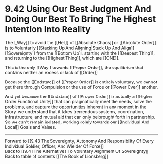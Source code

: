 # 9.42 Using Our Best Judgment And Doing Our Best To Bring The Highest Intention Into Reality

The [[Way]] to avoid the [[Hell]] of [[Absolute Chaos]] or [[Absolute Order]] is to Voluntarily [[Stacking Up And Aligning|Stack Up And Align]] [[Sovereignty]] from the [[Bottom Up]], starting with the [[Deepest Thing]], and returning to the [[Highest Thing]], which are [[ONE]]. 

This is the only [[Way]] towards [[Proper Order]], the equilibrium that contains neither an excess or lack of [[Order]]. 

Because the [[Endstate]] of [[Proper Order]] is entirely voluntary, we cannot get there through Compulsion or the use of Force or [[Power Over]] another. 

And yet because the [[Endstate]] of [[Proper Order]] is actually a [[Higher Order Functional Unity]] that can pragmatically meet the needs, solve the problems, and capture the opportunities inherent in any moment in the Story, we understand that it takes tremendous systems, coordination, infrastructure, and mutual aid that can only be brought forth in partnership. So we can't remain isolated, working solely towards our [[Individual And Local]] Goals and Values. 

___

Forward to [[9.43 The Sovereignty, Autonomy And Responsibility Of Every Individual Soldier, Officer, And Wielder Of Force]]             
Back to [[9.41 The Alternatives To Voluntary Alignment Of Sovereignty]]                  
Back to table of contents [[The Book of Lionsberg]]  

